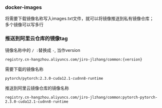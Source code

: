 ### docker-images
将需要下载镜像名称写入images.txt文件，就可以将镜像推送到私有镜像仓库； 多个镜像可以写多行

### 推送到阿里云仓库的镜像tag
镜像名称中的 ```/ :```替换成 ```-```,  当作version
```
registry.cn-hangzhou.aliyuncs.com/jiro-jlzhang/common:{version}
```

需要下载的镜像名称
```
pytorch/pytorch:2.3.0-cuda12.1-cudnn8-runtime
```

推送到阿里云镜像仓库的镜像名称
```
registry.cn-hangzhou.aliyuncs.com/jiro-jlzhang/common:pytorch-pytorch-2.3.0-cuda12.1-cudnn8-runtime
```
